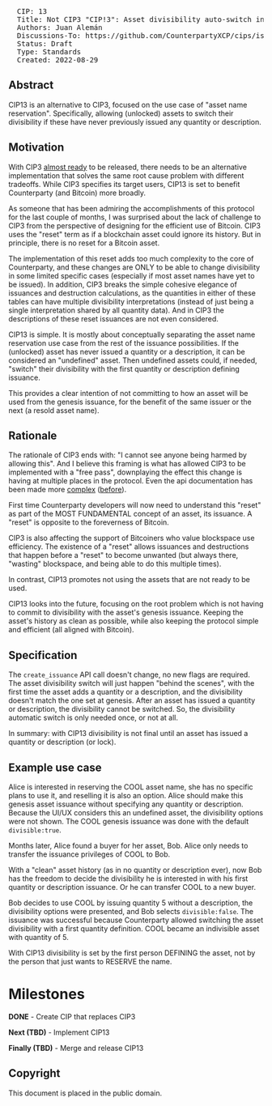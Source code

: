 <pre>
  CIP: 13
  Title: Not CIP3 "CIP!3": Asset divisibility auto-switch instead of a "reset"
  Authors: Juan Alemán
  Discussions-To: https://github.com/CounterpartyXCP/cips/issues/54
  Status: Draft
  Type: Standards
  Created: 2022-08-29
</pre>

## Abstract ##

CIP13 is an alternative to CIP3, focused on the use case of "asset name reservation". Specifically, allowing (unlocked) assets to switch their divisibility if these have never previously issued any quantity or description.

## Motivation ##

With CIP3 [almost ready](https://github.com/CounterpartyXCP/cips/issues/54) to be released, there needs to be an alternative implementation that solves the same root cause problem with different tradeoffs. While CIP3 specifies its target users, CIP13 is set to benefit Counterparty (and Bitcoin) more broadly.

As someone that has been admiring the accomplishments of this protocol for the last couple of months, I was surprised about the lack of challenge to CIP3 from the perspective of designing for the efficient use of Bitcoin. CIP3 uses the "reset" term as if a blockchain asset could ignore its history. But in principle, there is no reset for a Bitcoin asset.

The implementation of this reset adds too much complexity to the core of Counterparty, and these changes are ONLY to be able to change divisibility in some limited specific cases (especially if most asset names have yet to be issued). In addition, CIP3 breaks the simple cohesive elegance of issuances and destruction calculations, as the quantities in either of these tables can have multiple divisibility interpretations (instead of just being a single interpretation shared by all quantity data). And in CIP3 the descriptions of these reset issuances are not even considered.

CIP13 is simple. It is mostly about conceptually separating the asset name reservation use case from the rest of the issuance possibilities. If the (unlocked) asset has never issued a quantity or a description, it can be considered an "undefined" asset. Then undefined assets could, if needed, "switch" their divisibility with the first quantity or description defining issuance.

This provides a clear intention of not committing to how an asset will be used from the genesis issuance, for the benefit of the same issuer or the next (a resold asset name).

## Rationale ##

The rationale of CIP3 ends with: "I cannot see anyone being harmed by allowing this". And I believe this framing is what has allowed CIP3 to be implemented with a "free pass", downplaying the effect this change is having at multiple places in the protocol. Even the api documentation has been made more [complex](https://counterparty.io/docs/api/#create_issuance) ([before](https://web.archive.org/web/20220525232957/https://counterparty.io/docs/api/#create_issuance)).

First time Counterparty developers will now need to understand this "reset" as part of the MOST FUNDAMENTAL concept of an asset, its issuance. A "reset" is opposite to the foreverness of Bitcoin.

CIP3 is also affecting the support of Bitcoiners who value blockspace use efficiency. The existence of a "reset" allows issuances and destructions that happen before a "reset" to become unwanted (but always there, "wasting" blockspace, and being able to do this multiple times).

In contrast, CIP13 promotes not using the assets that are not ready to be used.

CIP13 looks into the future, focusing on the root problem which is not having to commit to divisibility with the asset's genesis issuance. Keeping the asset's history as clean as possible, while also keeping the protocol simple and efficient (all aligned with Bitcoin).

## Specification ##

The `create_issuance` API call doesn't change, no new flags are required. The asset divisibility switch will just happen "behind the scenes", with the first time the asset adds a quantity or a description, and the divisibility doesn't match the one set at genesis. After an asset has issued a quantity or description, the divisibility cannot be switched. So, the divisibility automatic switch is only needed once, or not at all.

In summary: with CIP13 divisibility is not final until an asset has issued a quantity or description (or lock).

## Example use case ##

Alice is interested in reserving the COOL asset name, she has no specific plans to use it, and reselling it is also an option. Alice should make this genesis asset issuance without specifying any quantity or description. Because the UI/UX considers this an undefined asset, the divisibility options were not shown. The COOL genesis issuance was done with the default `divisible:true`.

Months later, Alice found a buyer for her asset, Bob. Alice only needs to transfer the issuance privileges of COOL to Bob.

With a "clean" asset history (as in no quantity or description ever), now Bob has the freedom to decide the divisibility he is interested in with his first quantity or description issuance. Or he can transfer COOL to a new buyer.

Bob decides to use COOL by issuing quantity 5 without a description, the divisibility options were presented, and Bob selects `divisible:false`. The issuance was successful because Counterparty allowed switching the asset divisibility with a first quantity definition. COOL became an indivisible asset with quantity of 5.

With CIP13 divisibility is set by the first person DEFINING the asset, not by the person that just wants to RESERVE the name.

# Milestones

**DONE** - Create CIP that replaces CIP3

**Next (TBD)** - Implement CIP13

**Finally (TBD)** - Merge and release CIP13

## Copyright ##

This document is placed in the public domain.
